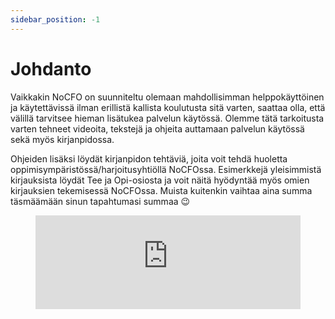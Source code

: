 ```yaml
---
sidebar_position: -1
---
```


# Johdanto

Vaikkakin NoCFO on suunniteltu olemaan mahdollisimman helppokäyttöinen ja käytettävissä ilman erillistä kallista koulutusta sitä varten, saattaa olla, että välillä tarvitsee hieman lisätukea palvelun käytössä. Olemme tätä tarkoitusta varten tehneet videoita, tekstejä ja ohjeita auttamaan palvelun käytössä sekä myös kirjanpidossa.

Ohjeiden lisäksi löydät kirjanpidon tehtäviä, joita voit tehdä huoletta oppimisympäristössä/harjoitusyhtiöllä NoCFOssa. Esimerkkejä yleisimmistä kirjauksista löydät Tee ja Opi-osiosta ja voit näitä hyödyntää myös omien kirjauksien tekemisessä NoCFOssa. Muista kuitenkin vaihtaa aina summa täsmäämään sinun tapahtumasi summaa 😉

<figure class="video-container">
	<iframe width="100%" src="https://www.youtube.com/embed/SZZyglrB7sU" title="YouTube video player" frameborder="0" allow="accelerometer; autoplay; clipboard-write; encrypted-media; gyroscope; picture-in-picture" allowfullscreen="true"></iframe>
</figure>
